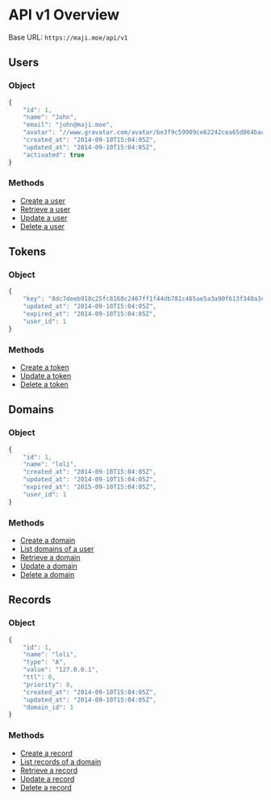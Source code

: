 # API v1 Overview

Base URL: `https://maji.moe/api/v1`

## Users

### Object

``` js
{
    "id": 1,
    "name": "John",
    "email": "john@maji.moe",
    "avatar": "//www.gravatar.com/avatar/be3f9c59909ce62242cea65d064bacdc",
    "created_at": "2014-09-10T15:04:05Z",
    "updated_at": "2014-09-10T15:04:05Z",
    "activated": true
}
```

### Methods

- [Create a user](users/create.md)
- [Retrieve a user](users/show.md)
- [Update a user](users/update.md)
- [Delete a user](users/destroy.md)

## Tokens

### Object

``` js
{
    "key": "8dc7deeb918c25fc8160c2467ff1f44db781c465ae5a3a90f613f340a3c6bf77",
    "updated_at": "2014-09-10T15:04:05Z",
    "expired_at": "2014-09-10T15:04:05Z",
    "user_id": 1
}
```

### Methods

- [Create a token](tokens/create.md)
- [Update a token](tokens/update.md)
- [Delete a token](tokens/destroy.md)

## Domains

### Object

``` js
{
    "id": 1,
    "name": "loli",
    "created_at": "2014-09-10T15:04:05Z",
    "updated_at": "2014-09-10T15:04:05Z",
    "expired_at": "2015-09-10T15:04:05Z",
    "user_id": 1
}
```

### Methods

- [Create a domain](domains/create.md)
- [List domains of a user](domains/list.md)
- [Retrieve a domain](domains/show.md)
- [Update a domain](domains/update.md)
- [Delete a domain](domains/destroy.md)

## Records

### Object

``` js
{
    "id": 1,
    "name": "loli",
    "type": "A",
    "value": "127.0.0.1",
    "ttl": 0,
    "priority": 0,
    "created_at": "2014-09-10T15:04:05Z",
    "updated_at": "2014-09-10T15:04:05Z",
    "domain_id": 1
}
```

### Methods

- [Create a record](records/create.md)
- [List records of a domain](records/list.md)
- [Retrieve a record](records/show.md)
- [Update a record](records/update.md)
- [Delete a record](records/destroy.md)